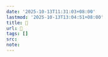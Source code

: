 ```yaml
---
date: '2025-10-13T11:31:03+08:00'
lastmod: '2025-10-13T13:04:51+08:00'
title: 󰨃
url: 󰨃
tags: []
src:
note:
---
```

